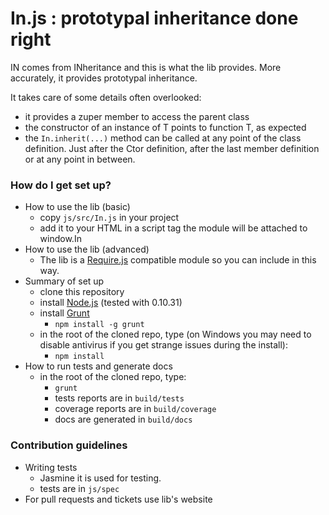 # In.js : prototypal inheritance done right #

IN comes from INheritance and this is what the lib provides.
More accurately, it provides prototypal inheritance.

It takes care of some details often overlooked:

* it provides a zuper member to access the parent class
* the constructor of an instance of T points to function T, as expected
* the `In.inherit(...)` method can be called at any point of the class definition.
  Just after the Ctor definition, after the last member definition or at any point
  in between.

### How do I get set up? ###

* How to use the lib (basic)
    * copy `js/src/In.js` in your project
    * add it to your HTML in a script tag the module will be attached to window.In
* How to use the lib (advanced)
    * The lib is a [Require.js](http://require.js) compatible module so you can include in this way.
* Summary of set up
    * clone this repository
    * install [Node.js](http://nodejs.org/) (tested with 0.10.31)
    * install [Grunt](http://gruntjs.com/)
        * `npm install -g grunt`
    * in the root of the cloned repo, type (on Windows you may need to disable antivirus if you get strange issues during the install):
        * `npm install`
* How to run tests and generate docs
    * in the root of the cloned repo, type:
        * `grunt`
        * tests reports are in `build/tests`
        * coverage reports are in `build/coverage`
        * docs are generated in `build/docs`

### Contribution guidelines ###

* Writing tests
    * Jasmine it is used for testing.
    * tests are in `js/spec`
* For pull requests and tickets use lib's website